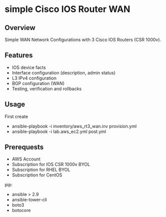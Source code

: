 # **simple Cisco IOS Router WAN**

## **Overview**
Simple WAN Network Configurations with 3 Cisco IOS Routers (CSR 1000v).

## **Features**
* IOS device facts
* Interface configuration (description, admin status)
* L3 IPv4 configuration
* BGP configuration (WAN)
* Testing, verification and rollbacks

## **Usage**
First create 
* ansible-playbook -i inventory/aws_rt3_wan.inv provision.yml 
* ansible-playbook -i lab.aws_ec2.yml post.yml 

## **Prerequests**
* AWS Account 
* Subscription for IOS CSR 1000v BYOL 
* Subscription for RHEL BYOL
* Subscription for CentOS

pip:
* ansible > 2.9             
* ansible-tower-cli  
* boto3
* botocore